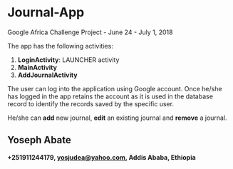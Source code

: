 # Journal-App
Google Africa Challenge Project - June 24 - July 1, 2018

The app has the following activities:

1. **LoginActivity**: LAUNCHER activity
2. **MainActivity**
3. **AddJournalActivity**

The user can log into the application using Google account. Once he/she has logged in the app retains the account as it is used in the database record to identify the records saved by the specific user.

He/she can **add** new journal, **edit** an existing journal and **remove** a journal.

## Yoseph Abate
**+251911244179,
yosjudea@yahoo.com,
Addis Ababa, Ethiopia**
